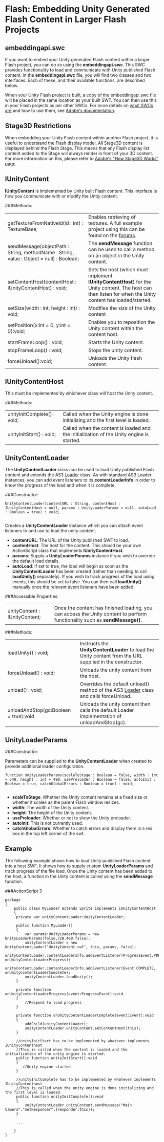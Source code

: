 Flash: Embedding Unity Generated Flash Content in Larger Flash Projects
=======================================================================


embeddingapi.swc
----------------


If you want to embed your Unity generated Flash content within a larger Flash project, you can do so using the __embeddingapi.swc__. This SWC provides functionality to load and communicate with Unity published Flash content. In the __embeddingapi.swc__ file, you will find two classes and two interfaces. Each of these, and their available functions, are described below.

When your Unity Flash project is built, a copy of the embeddingapi.swc file will be placed in the same location as your built SWF. You can then use this in your Flash projects as per other SWCs. For more details on [what SWCs are](http://www.adobe.com/mena_fr/devnet/flash/articles/concept_swc.html) and how to use them, see [Adobe's documentation](http://livedocs.adobe.com/flex/3/html/help.html?content=building_overview_5.html).

  

Stage3D Restrictions
--------------------


When embedding your Unity Flash content within another Flash project, it is useful to understand the Flash display model. All Stage3D content is displayed behind the Flash Stage. This means that any Flash display list content added to the Stage will always render in front of your 3D content. For more information on this, please refer to [Adobe's "How Stage3D Works" page](http://www.adobe.com/devnet/flashplayer/articles/how-stage3d-works.html).

  

IUnityContent
-------------


__IUnityContent__ is implemented by Unity built Flash content. This interface is how you communicate with or modify the Untiy content.
		
###Methods:


| | |
|:---|:---|
|getTextureFromNativeId(id : int) : TextureBase;|Enables retrieving of textures. A full example project using this can be found on the [forums](http://forum.unity3d.com/threads/128057-Flash-Simple-AS3-Bridge-Demo-Loading-textures-from-web.?p=864642&viewfull=1#post864642).|
|sendMessage(objectPath : String, methodName : String, value : Object = null) : Boolean;|The __sendMessage__ function can be used to call a method on an object in the Unity content.|
|setContentHost(contentHost : IUnityContentHost) : void;|Sets the host (which must implement __IUnityContentHost__) for the Unity content. The host can then listen for when the Unity content has loaded/started.|
|setSize(width : int, height : int) : void;|Modifies the size of the Unity content|
|setPosition(x:int = 0, y:int = 0):void;|Enables you to reposition the Unity content within the content host.|
|startFrameLoop() : void;|Starts the Unity content.|
|stopFrameLoop() : void;|Stops the unity content.|
|forceUnload():void;|Unloads the Unity flash content.|

  

IUnityContentHost
-----------------


This must be implemented by whichever class will host the Unity content.

###Methods:


| | |
|:---|:---|
|unityInitComplete() : void;|Called when the Unity engine is done initializing and the first level is loaded.|
|unityInitStart() : void;|Called when the content is loaded and the initialization of the Unity engine is started.|

  

UnityContentLoader
------------------


The __UnityContentLoader__ class can be used to load Unity published Flash content and extends the AS3 [Loader](http://help.adobe.com/en_US/FlashPlatform/reference/actionscript/3/flash/display/Loader.html) class. As with standard AS3 Loader instances, you can add event listeners to its __contentLoaderInfo__ in order to know the progress of the load and when it is complete.


###Constructor:



````
UnityContentLoader(contentURL : String, contentHost : IUnityContentHost = null, params : UnityLoaderParams = null, autoLoad : Boolean = true) : void;


````

Creates a __UnityContentLoader__ instance which you can attach event listeners to and use to load the unity content.

* __contentURL__: The URL of the Unity published SWF to load.
* __contentHost__: The host for the content. This should be your own ActionScript class that implements __IUnityContentHost__.
* __params__: Supply a __UnityLoaderParams__ instance if you wish to override the default load details.
* __autoLoad__: If set to true, the load will begin as soon as the __UnityContentLoader__ has been created (rather than needing to call __loadUnity()__ separately). If you wish to track progress of the load using events, this should be set to false. You can then call __loadUnity()__ manually once the relevant event listeners have been added.

###Accessible Properties:

| | |
|:---|:---|
|unityContent : IUnityContent;|Once the content has finished loading, you can access the Unity content to perform functionality such as __sendMessage()__.|

###Methods:

| | |
|:---|:---|
|loadUnity() : void;|Instructs the __UnityContentLoader__ to load the Unity content from the URL supplied in the constructor.|
|forceUnload() : void;|Unloads the unity content from the host.|
|unload() : void;|Overrides the default unload() method of the AS3 [Loader](http://help.adobe.com/en_US/FlashPlatform/reference/actionscript/3/flash/display/Loader.html) class and calls forceUnload.|
|unloadAndStop(gc:Boolean = true):void|Unloads the unity content then calls the default Loader implementation of unloadAndStop(gc).|

  


UnityLoaderParams
-----------------


###Constructor:

Parameters can be supplied to the __UnityContentLoader__ when created to provide additional loader configuration.
	


````
function UnityLoaderParams(scaleToStage : Boolean = false, width : int = 640, height : int = 480, usePreloader : Boolean = false, autoInit : Boolean = true, catchGlobalErrors : Boolean = true) : void;


````


* __scaleToStage__: Whether the Unity content remains at a fixed size or whether it scales as the parent Flash window resizes.
* __width__: The width of the Unity content.
* __height__: The height of the Unity content.
* __usePreloader__: Whether or not to show the Unity preloader.
* __autoInit__: This is not currently used.
* __catchGlobalErrors__: Whether to catch errors and display them in a red box in the top left corner of the swf.
	
  


Example
-------


The following example shows how to load Unity published Flash content into a host SWF. It shows how to supply custom __UnityLoaderParams__ and track progress of the file load. Once the Unity content has been added to the host, a function in the Unity content is called using the __sendMessage__ function.

###ActionScript 3


````
package
{
	public class MyLoader extends Sprite implements IUnityContentHost
	{
	 private var unityContentLoader:UnityContentLoader;
	
	 public function MyLoader()
	 {
		 var params:UnityLoaderParams = new UnityLoaderParams(false,720,400,false);
		 unityContentLoader = new UnityContentLoader("UnityContent.swf", this, params, false);
		 unityContentLoader.contentLoaderInfo.addEventListener(ProgressEvent.PROGRESS, onUnityContentLoaderProgress);
		 unityContentLoader.contentLoaderInfo.addEventListener(Event.COMPLETE, onUnityContentLoaderComplete);
		 unityContentLoader.loadUnity();
	 }
	
	 private function onUnityContentLoaderProgress(event:ProgressEvent):void
	 {
		 //Respond to load progress
	 }
			
	 private function onUnityContentLoaderComplete(event:Event):void
	 {
		 addChild(unityContentLoader);
		 unityContentLoader.unityContent.setContentHost(this);
	 }
	
	 //unityInitStart has to be implemented by whatever implements IUnityContenthost
	 //This is called when the content is loaded and the initialization of the unity engine is started.
	 public function unityInitStart():void
	 {
		//Unity engine started	
	 }
		
	 //unityInitComplete has to be implemented by whatever implements IUnityContenthost
	 //This is called when the unity engine is done initializing and the first level is loaded.
	 public function unityInitComplete():void
	 {
		 unityContentLoader.unityContent.sendMessage("Main Camera","SetResponder",{responder:this});
	 }
	
	 ...
	 
	}
}


````
